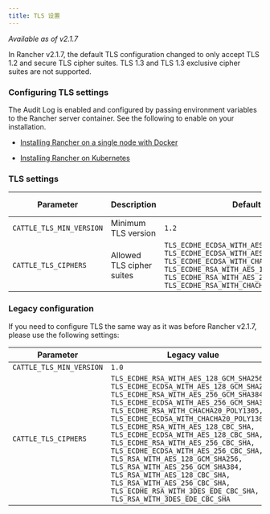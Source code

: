 ```yaml
---
title: TLS 设置
---
```


_Available as of v2.1.7_

In Rancher v2.1.7, the default TLS configuration changed to only accept TLS 1.2 and secure TLS cipher suites. TLS 1.3 and TLS 1.3 exclusive cipher suites are not supported.

### Configuring TLS settings

The Audit Log is enabled and configured by passing environment variables to the Rancher server container. See the following to enable on your installation.

* [Installing Rancher on a single node with Docker](/docs/installation/other-installation-methods/single-node-docker/#tls-settings)

* [Installing Rancher on Kubernetes](/docs/installation/options/chart-options/#tls-settings)

### TLS settings

| Parameter                | Description               | Default                                                                                                                                                                                                                                                                      | Available options                                                            |
| ------------------------ | ------------------------- | ---------------------------------------------------------------------------------------------------------------------------------------------------------------------------------------------------------------------------------------------------------------------------- | ---------------------------------------------------------------------------- |
| `CATTLE_TLS_MIN_VERSION` | Minimum TLS version       | `1.2` | `1.0` , `1.1` , `1.2` |
| `CATTLE_TLS_CIPHERS` | Allowed TLS cipher suites | `TLS_ECDHE_ECDSA_WITH_AES_128_GCM_SHA256,` <br/> `TLS_ECDHE_ECDSA_WITH_AES_256_GCM_SHA384,` <br/> `TLS_ECDHE_ECDSA_WITH_CHACHA20_POLY1305,` <br/> `TLS_ECDHE_RSA_WITH_AES_128_GCM_SHA256,` <br/> `TLS_ECDHE_RSA_WITH_AES_256_GCM_SHA384,` <br/> `TLS_ECDHE_RSA_WITH_CHACHA20_POLY1305` | See [Golang tls constants](https://golang.org/pkg/crypto/tls/#pkg-constants) |

### Legacy configuration

If you need to configure TLS the same way as it was before Rancher v2.1.7, please use the following settings:

| Parameter                | Legacy value                                                                                                                                                                                                                                                                                                                                                                                                                                                                                                                                                                                                                                                                                   |
| ------------------------ | ---------------------------------------------------------------------------------------------------------------------------------------------------------------------------------------------------------------------------------------------------------------------------------------------------------------------------------------------------------------------------------------------------------------------------------------------------------------------------------------------------------------------------------------------------------------------------------------------------------------------------------------------------------------------------------------------- |
| `CATTLE_TLS_MIN_VERSION` | `1.0` |
| `CATTLE_TLS_CIPHERS` | `TLS_ECDHE_RSA_WITH_AES_128_GCM_SHA256,` <br/> `TLS_ECDHE_ECDSA_WITH_AES_128_GCM_SHA256,` <br/> `TLS_ECDHE_RSA_WITH_AES_256_GCM_SHA384,` <br/> `TLS_ECDHE_ECDSA_WITH_AES_256_GCM_SHA384,` <br/> `TLS_ECDHE_RSA_WITH_CHACHA20_POLY1305,` <br/> `TLS_ECDHE_ECDSA_WITH_CHACHA20_POLY1305,` <br/> `TLS_ECDHE_RSA_WITH_AES_128_CBC_SHA,` <br/> `TLS_ECDHE_ECDSA_WITH_AES_128_CBC_SHA,` <br/> `TLS_ECDHE_RSA_WITH_AES_256_CBC_SHA,` <br/> `TLS_ECDHE_ECDSA_WITH_AES_256_CBC_SHA,` <br/> `TLS_RSA_WITH_AES_128_GCM_SHA256,` <br/> `TLS_RSA_WITH_AES_256_GCM_SHA384,` <br/> `TLS_RSA_WITH_AES_128_CBC_SHA,` <br/> `TLS_RSA_WITH_AES_256_CBC_SHA,` <br/> `TLS_ECDHE_RSA_WITH_3DES_EDE_CBC_SHA,` <br/> `TLS_RSA_WITH_3DES_EDE_CBC_SHA` |


